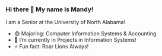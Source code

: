 ### Hi there 👋 My name is Mandy! 

I am a Senior at the University of North Alabama!

- 😄 Majoring: Computer Information Systems & Accounting
- 🌱 I’m currently in Projects in Information Systems!
- ⚡ Fun fact: Roar Lions Always!
<!--
**mmandelyn/mmandelyn** is a ✨ _special_ ✨ repository because its `README.md` (this file) appears on your GitHub profile.

Here are some ideas to get you started:

- 🔭 I’m currently working on ...
- 🌱 I’m currently learning ...
- 👯 I’m looking to collaborate on ...
- 🤔 I’m looking for help with ...
- 💬 Ask me about ...
- 📫 How to reach me: ...
- 😄 Pronouns: ...
- ⚡ Fun fact: ...
-->
